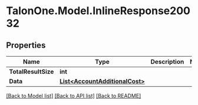 # TalonOne.Model.InlineResponse20032
## Properties

Name | Type | Description | Notes
------------ | ------------- | ------------- | -------------
**TotalResultSize** | **int** |  | 
**Data** | [**List&lt;AccountAdditionalCost&gt;**](AccountAdditionalCost.md) |  | 

[[Back to Model list]](../README.md#documentation-for-models) [[Back to API list]](../README.md#documentation-for-api-endpoints) [[Back to README]](../README.md)

